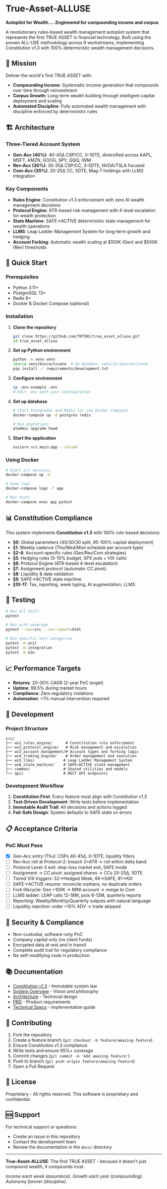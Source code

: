 # True-Asset-ALLUSE

**Autopilot for Wealth.....Engineered for compounding income and corpus**

A revolutionary rules-based wealth management autopilot system that represents the first TRUE ASSET in financial technology. Built using the proven ALL-USE methodology across 6 workstreams, implementing Constitution v1.3 with 100% deterministic wealth management decisions.

## 🎯 Mission

Deliver the world's first TRUE ASSET with:
- **Compounding Income**: Systematic income generation that compounds over time through reinvestment
- **Corpus Growth**: Long-term wealth building through intelligent capital deployment and scaling
- **Automated Discipline**: Fully automated wealth management with discipline enforced by deterministic rules

## 🏗️ Architecture

### Three-Tiered Account System
- **Gen-Acc (40%)**: 40-45Δ CSP/CC, 0-1DTE, diversified across AAPL, MSFT, AMZN, GOOG, SPY, QQQ, IWM
- **Rev-Acc (30%)**: 30-35Δ CSP/CC, 3-5DTE, NVDA/TSLA focused
- **Com-Acc (30%)**: 20-25Δ CC, 5DTE, Mag-7 holdings with LLMS integration

### Key Components
- **Rules Engine**: Constitution v1.3 enforcement with zero AI wealth management decisions
- **Protocol Engine**: ATR-based risk management with 4-level escalation for wealth protection
- **State Machine**: SAFE→ACTIVE deterministic state management for wealth operations
- **LLMS**: Leap Ladder Management System for long-term growth and hedging
- **Account Forking**: Automatic wealth scaling at $100K (Gen) and $500K (Rev) thresholds

## 🚀 Quick Start

### Prerequisites
- Python 3.11+
- PostgreSQL 13+
- Redis 6+
- Docker & Docker Compose (optional)

### Installation

1. **Clone the repository**
   ```bash
   git clone https://github.com/TKTINC/true_asset_alluse.git
   cd true_asset_alluse
   ```

2. **Set up Python environment**
   ```bash
   python -m venv venv
   source venv/bin/activate  # On Windows: venv\Scripts\activate
   pip install -r requirements/development.txt
   ```

3. **Configure environment**
   ```bash
   cp .env.example .env
   # Edit .env with your configuration
   ```

4. **Set up database**
   ```bash
   # Start PostgreSQL and Redis (or use Docker Compose)
   docker-compose up -d postgres redis
   
   # Run migrations
   alembic upgrade head
   ```

5. **Start the application**
   ```bash
   uvicorn src.main:app --reload
   ```

### Using Docker

```bash
# Start all services
docker-compose up -d

# View logs
docker-compose logs -f app

# Run tests
docker-compose exec app pytest
```

## 📊 Constitution Compliance

This system implements **Constitution v1.3** with 100% rule-based decisions:

- **§0**: Global parameters (40/30/30 split, 95-100% capital deployment)
- **§1**: Weekly cadence (Thu/Wed/Mon schedule per account type)
- **§2-4**: Account-specific rules (Gen/Rev/Com strategies)
- **§5**: Hedging rules (5-10% budget, SPX puts + VIX calls)
- **§6**: Protocol Engine (ATR-based 4-level escalation)
- **§7**: Assignment protocol (automatic CC pivot)
- **§8**: Liquidity & data validation
- **§9**: SAFE→ACTIVE state machine
- **§10-17**: Tax, reporting, week typing, AI augmentation, LLMS

## 🧪 Testing

```bash
# Run all tests
pytest

# Run with coverage
pytest --cov=src --cov-report=html

# Run specific test categories
pytest -m unit
pytest -m integration
pytest -m e2e
```

## 📈 Performance Targets

- **Returns**: 20-30% CAGR (2-year PoC target)
- **Uptime**: 99.5% during market hours
- **Compliance**: Zero regulatory violations
- **Automation**: <1% manual intervention required

## 🔧 Development

### Project Structure
```
src/
├── ws1_rules_engine/      # Constitution rule enforcement
├── ws2_protocol_engine/   # Risk management and escalation
├── ws3_account_management/# Account types and forking logic
├── ws4_trading_engine/    # Order management and execution
├── ws5_llms/             # Leap Ladder Management System
├── ws6_state_machine/    # SAFE→ACTIVE state management
├── common/               # Shared utilities and models
└── api/                  # REST API endpoints
```

### Development Workflow
1. **Constitution First**: Every feature must align with Constitution v1.3
2. **Test-Driven Development**: Write tests before implementation
3. **Immutable Audit Trail**: All decisions and actions logged
4. **Fail-Safe Design**: System defaults to SAFE state on errors

## 📋 Acceptance Criteria

### PoC Must Pass
- [x] Gen-Acc entry (Thu): CSPs 40-45Δ, 0-1DTE, liquidity filters
- [ ] Rev-Acc roll at Protocol-2: breach 2×ATR → roll within delta band
- [ ] Protocol Level-3 exit: stop-loss market exit, SAFE mode
- [ ] Assignment → CC pivot: assigned shares → CCs 20-25Δ, 5DTE
- [ ] Tiered VIX triggers: 52→Hedged Week, 66→SAFE, 81→Kill
- [ ] SAFE→ACTIVE resume: reconcile orphans, no duplicate orders
- [ ] Fork lifecycle: Gen +100K → MINI account → merge to Com
- [ ] LLMS ladder: LEAP calls 12-18M, puts 6-12M, quarterly reports
- [ ] Reporting: Weekly/Monthly/Quarterly outputs with natural language
- [ ] Liquidity rejection: order >10% ADV → trade skipped

## 🔐 Security & Compliance

- Non-custodial, software-only PoC
- Company capital only (no client funds)
- Encrypted data at rest and in transit
- Complete audit trail for regulatory compliance
- No self-modifying code in production

## 📚 Documentation

- [Constitution v1.3](docs/ALL-USE-Constitution-v1.3(1).md) - Immutable system law
- [System Overview](docs/ALL-USE-System-Overview-&-Story-v1.2(1).md) - Vision and philosophy
- [Architecture](docs/architecture/ALL-USERules-BasedSystemArchitecture&DesignDocument.md) - Technical design
- [PRD](docs/ALL-USEImplementationProductRequirementsDocument(PRD).md) - Product requirements
- [Technical Specs](docs/ALL-USETechnicalSpecifications&DevelopmentGuide.md) - Implementation guide

## 🤝 Contributing

1. Fork the repository
2. Create a feature branch (`git checkout -b feature/amazing-feature`)
3. Ensure Constitution v1.3 compliance
4. Write tests and ensure 95%+ coverage
5. Commit changes (`git commit -m 'Add amazing feature'`)
6. Push to branch (`git push origin feature/amazing-feature`)
7. Open a Pull Request

## 📄 License

Proprietary - All rights reserved. This software is proprietary and confidential.

## 🆘 Support

For technical support or questions:
- Create an issue in this repository
- Contact the development team
- Review the documentation in the `docs/` directory

---

**True-Asset-ALLUSE**: The first TRUE ASSET - because it doesn't just compound wealth, it compounds trust.

*Income each week (assurance). Growth each year (compounding). Autonomy forever (discipline).*

